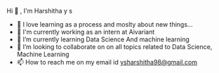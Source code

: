 Hi 👋 , I'm Harshitha y s
- 🌱 I love learning as a process and moslty about new things...
- 🔭 I'm currently working as an intern at Aivariant
- 🌱 I’m currently learning Data Science And machine learning
- 👯 I’m looking to collaborate on on all topics related to Data Science, Machine Learning 
- 📫 How to reach me on my email id ysharshitha98@gmail.com

<!---
ysharshitha/ysharshitha is a ✨ special ✨ repository because its `README.md` (this file) appears on your GitHub profile.
You can click the Preview link to take a look at your changes.
--->
